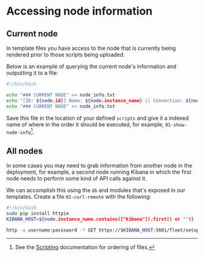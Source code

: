 # Accessing node information

## Current node

In template files you have access to the node that is currently being rendered prior to those scripts being uploaded.

Below is an example of querying the current node's information and outputting it to a file:

``` sh
#!/bin/bash

echo "### CURRENT NODE" >> node_info.txt
echo "[ID: ${node.id}] Name: ${node.instance_name} || Connection: ${node.username}@${node.public_ip} || Provider: ${node.provider}" >> node_info.txt
echo "### CURRENT NODE" >> node_info.txt
```

Save this file in the location of your defined `scripts` and give it a indexed name of where in the order it should be executed, for example, `01-show-node-info`[^1].

## All nodes

In some cases you may need to grab information from another node in the deployment, for example, a second node running Kibana in which the first node needs to perform some kind of API calls against it. 

We can accomplish this using the `db` and modules that's exposed in our templates. Create a file `02-curl-remote` with the following:

``` sh
#!/bin/bash
sudo pip install httpie
KIBANA_HOST=${node.instance_name.contains(["kibana"]).first() or '')}

http -a username:passsword -f GET https://$KIBANA_HOST:5601/fleet/setup kbn-xsrf:ogc
```


[^1]: See the [Scripting](../scripting.md#before-starting) documentation for ordering of files.
